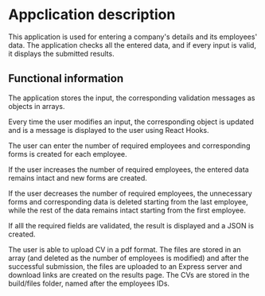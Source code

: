 # Appclication description

This application is used for entering a company's details and its employees' data.
The application checks all the entered data, and if every input is valid, it displays the submitted results.

## Functional information

The application stores the input, the corresponding validation messages as objects in arrays.

Every time the user modifies an input, the corresponding object is updated and is a message is displayed to the user using React Hooks.

The user can enter the number of required employees and corresponding forms is created for each employee.

If the user increases the number of required employees, the entered data remains intact and new forms are created.

If the user decreases the number of required employees, the unnecessary forms and corresponding data is deleted starting from the last employee, while the rest of the data remains intact starting from the first employee.

If alll the required fields are validated, the result is displayed and a JSON is created.

The user is able to upload CV in a pdf format. The files are stored in an array (and deleted as the number of employees is modified) and after the successful submission, the files are uploaded to an Express server and download links are created on the results page.
The CVs are stored in the build/files folder, named after the employees IDs.
